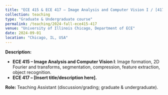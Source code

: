 ```yaml
---
title: "ECE 415 & ECE 417 – Image Analysis and Computer Vision I / [417 Title]"
collection: teaching
type: "Graduate & Undergraduate course"
permalink: /teaching/2024-fall-ece415-417
venue: "University of Illinois Chicago, Department of ECE"
date: 2024-09-01
location: "Chicago, IL, USA"
---
```


**Description:**  
- **ECE 415 – Image Analysis and Computer Vision I**: Image formation, 2D Fourier and transforms, segmentation, compression, feature extraction, object recognition.  
- **ECE 417 – [Insert title/description here].**

**Role:** Teaching Assistant (discussion/grading; graduate & undergraduate).
